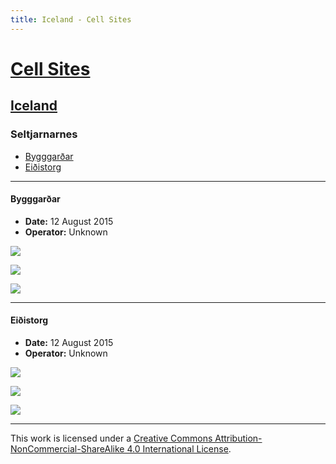 ```yaml
---
title: Iceland - Cell Sites
---
```


# [Cell Sites](../)

## [Iceland](./)

### Seltjarnarnes

* [Bygggarðar](#bygggarðar)
* [Eiðistorg](#eiðistorg)

---

#### Bygggarðar

* **Date:** 12 August 2015
* **Operator:** Unknown

![](https://f001.backblazeb2.com/file/CellSites/IS/20150812-075459.jpg)

![](https://f001.backblazeb2.com/file/CellSites/IS/20150812-075807a.jpg)

![](https://f001.backblazeb2.com/file/CellSites/IS/20150812-075626.jpg)

---

#### Eiðistorg

* **Date:** 12 August 2015
* **Operator:** Unknown

![](https://f001.backblazeb2.com/file/CellSites/IS/20150812-073301.jpg)

![](https://f001.backblazeb2.com/file/CellSites/IS/20150812-073306.jpg)

![](https://f001.backblazeb2.com/file/CellSites/IS/20150812-073404.jpg)

---

This work is licensed under a [Creative Commons Attribution-NonCommercial-ShareAlike 4.0 International License](http://creativecommons.org/licenses/by-nc-sa/4.0/).
